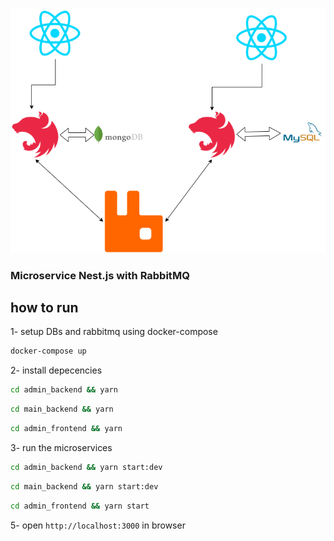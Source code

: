 ![alt text](./diagram.png)

### Microservice Nest.js with RabbitMQ

## how to run

1- setup DBs and rabbitmq using docker-compose

```bash
docker-compose up
```

2- install depecencies

```bash
cd admin_backend && yarn
```

```bash
cd main_backend && yarn
```

```bash
cd admin_frontend && yarn
```

3- run the microservices

```bash
cd admin_backend && yarn start:dev
```

```bash
cd main_backend && yarn start:dev
```

```bash
cd admin_frontend && yarn start
```

5- open `http://localhost:3000` in browser
